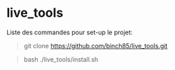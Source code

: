 # live_tools

Liste des commandes pour set-up le projet:  

> git clone https://github.com/binch85/live_tools.git  

> bash ./live_tools/install.sh
